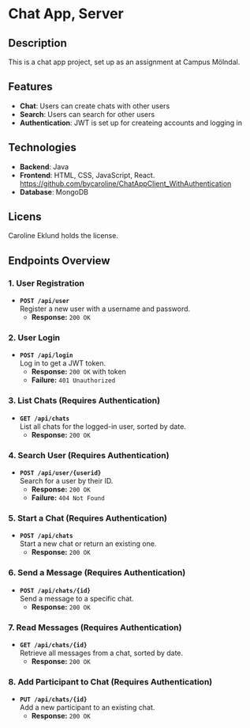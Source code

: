 # Chat App, Server

## Description
This is a chat app project, set up as an assignment at Campus Mölndal. 

## Features
- **Chat**: Users can create chats with other users
- **Search**: Users can search for other users
- **Authentication**: JWT is set up for createing accounts and logging in

## Technologies
- **Backend**: Java
- **Frontend**: HTML, CSS, JavaScript, React. https://github.com/bycaroline/ChatAppClient_WithAuthentication
- **Database**: MongoDB

## Licens
Caroline Eklund holds the license. 

## Endpoints Overview

### 1. User Registration
- **`POST /api/user`**  
  Register a new user with a username and password.
  - **Response:** `200 OK`

### 2. User Login
- **`POST /api/login`**  
  Log in to get a JWT token.
  - **Response:** `200 OK` with token  
  - **Failure:** `401 Unauthorized`

### 3. List Chats (Requires Authentication)
- **`GET /api/chats`**  
  List all chats for the logged-in user, sorted by date.
  - **Response:** `200 OK`

### 4. Search User (Requires Authentication)
- **`POST /api/user/{userid}`**  
  Search for a user by their ID.
  - **Response:** `200 OK`  
  - **Failure:** `404 Not Found`

### 5. Start a Chat (Requires Authentication)
- **`POST /api/chats`**  
  Start a new chat or return an existing one.
  - **Response:** `200 OK`

### 6. Send a Message (Requires Authentication)
- **`POST /api/chats/{id}`**  
  Send a message to a specific chat.
  - **Response:** `200 OK`

### 7. Read Messages (Requires Authentication)
- **`GET /api/chats/{id}`**  
  Retrieve all messages from a chat, sorted by date.
  - **Response:** `200 OK`

### 8. Add Participant to Chat (Requires Authentication)
- **`PUT /api/chats/{id}`**  
  Add a new participant to an existing chat.
  - **Response:** `200 OK`


